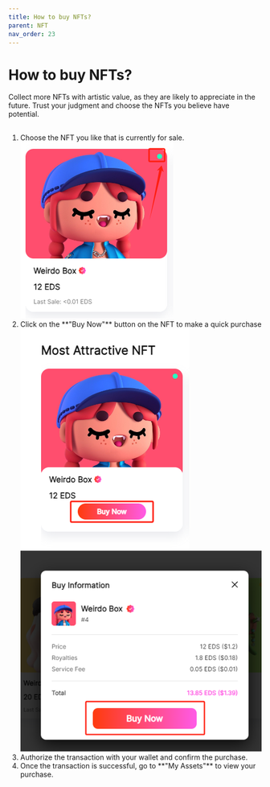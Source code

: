 ```yaml
---
title: How to buy NFTs?
parent: NFT
nav_order: 23
---
```


# How to buy NFTs?

Collect more NFTs with artistic value, as they are likely to appreciate in the future. Trust your judgment and choose the NFTs you believe have potential.

## 
<ol>
  <li>Choose the NFT you like that is currently for sale.<br>
    <img src="/img/buy/1.png">
  </li>

  <li>Click on the **"Buy Now"** button on the NFT to make a quick purchase<br>
    <img src="/img/buy/2-1.png">
    <img src="/img/buy/2-2.png">
  </li>

  <li>Authorize the transaction with your wallet and confirm the purchase.</li>

  <li>Once the transaction is successful, go to **"My Assets"** to view your purchase.</li>
</ol>